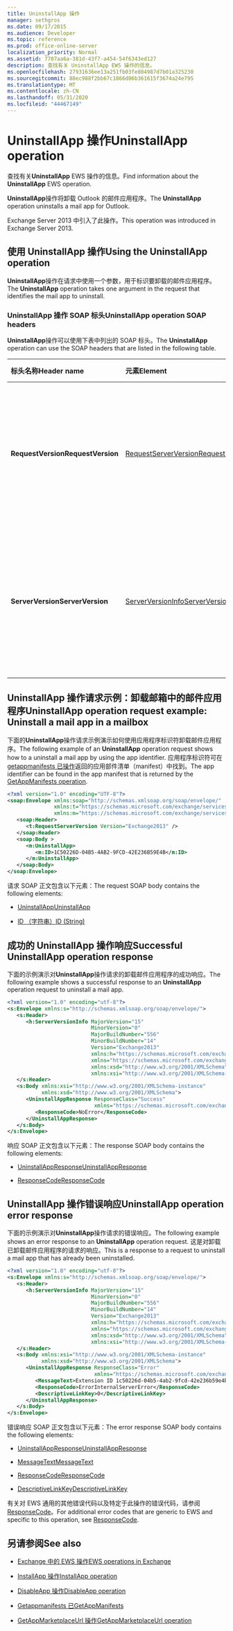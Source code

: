 ```yaml
---
title: UninstallApp 操作
manager: sethgros
ms.date: 09/17/2015
ms.audience: Developer
ms.topic: reference
ms.prod: office-online-server
localization_priority: Normal
ms.assetid: 7707aa6a-381d-43f7-a454-54f6343ed127
description: 查找有关 UninstallApp EWS 操作的信息。
ms.openlocfilehash: 27931636ee13a251fb03fe804987d7b01a325230
ms.sourcegitcommit: 88ec988f2bb67c1866d06b361615f3674a24e795
ms.translationtype: MT
ms.contentlocale: zh-CN
ms.lasthandoff: 05/31/2020
ms.locfileid: "44467149"
---
```

# <a name="uninstallapp-operation"></a><span data-ttu-id="7a577-103">UninstallApp 操作</span><span class="sxs-lookup"><span data-stu-id="7a577-103">UninstallApp operation</span></span>

<span data-ttu-id="7a577-104">查找有关**UninstallApp** EWS 操作的信息。</span><span class="sxs-lookup"><span data-stu-id="7a577-104">Find information about the **UninstallApp** EWS operation.</span></span> 
  
<span data-ttu-id="7a577-105">**UninstallApp**操作将卸载 Outlook 的邮件应用程序。</span><span class="sxs-lookup"><span data-stu-id="7a577-105">The **UninstallApp** operation uninstalls a mail app for Outlook.</span></span> 
  
<span data-ttu-id="7a577-106">Exchange Server 2013 中引入了此操作。</span><span class="sxs-lookup"><span data-stu-id="7a577-106">This operation was introduced in Exchange Server 2013.</span></span>
  
## <a name="using-the-uninstallapp-operation"></a><span data-ttu-id="7a577-107">使用 UninstallApp 操作</span><span class="sxs-lookup"><span data-stu-id="7a577-107">Using the UninstallApp operation</span></span>

<span data-ttu-id="7a577-108">**UninstallApp**操作在请求中使用一个参数，用于标识要卸载的邮件应用程序。</span><span class="sxs-lookup"><span data-stu-id="7a577-108">The **UninstallApp** operation takes one argument in the request that identifies the mail app to uninstall.</span></span> 
  
### <a name="uninstallapp-operation-soap-headers"></a><span data-ttu-id="7a577-109">UninstallApp 操作 SOAP 标头</span><span class="sxs-lookup"><span data-stu-id="7a577-109">UninstallApp operation SOAP headers</span></span>

<span data-ttu-id="7a577-110">**UninstallApp**操作可以使用下表中列出的 SOAP 标头。</span><span class="sxs-lookup"><span data-stu-id="7a577-110">The **UninstallApp** operation can use the SOAP headers that are listed in the following table.</span></span> 
  
|<span data-ttu-id="7a577-111">**标头名称**</span><span class="sxs-lookup"><span data-stu-id="7a577-111">**Header name**</span></span>|<span data-ttu-id="7a577-112">**元素**</span><span class="sxs-lookup"><span data-stu-id="7a577-112">**Element**</span></span>|<span data-ttu-id="7a577-113">**说明**</span><span class="sxs-lookup"><span data-stu-id="7a577-113">**Description**</span></span>|
|:-----|:-----|:-----|
|<span data-ttu-id="7a577-114">**RequestVersion**</span><span class="sxs-lookup"><span data-stu-id="7a577-114">**RequestVersion**</span></span> <br/> |[<span data-ttu-id="7a577-115">RequestServerVersion</span><span class="sxs-lookup"><span data-stu-id="7a577-115">RequestServerVersion</span></span>](requestserverversion.md) <br/> |<span data-ttu-id="7a577-116">标识操作请求的架构版本。</span><span class="sxs-lookup"><span data-stu-id="7a577-116">Identifies the schema version for the operation request.</span></span> <span data-ttu-id="7a577-117">此标头适用于请求。</span><span class="sxs-lookup"><span data-stu-id="7a577-117">This header is applicable to a request.</span></span>  <br/> |
|<span data-ttu-id="7a577-118">**ServerVersion**</span><span class="sxs-lookup"><span data-stu-id="7a577-118">**ServerVersion**</span></span> <br/> |[<span data-ttu-id="7a577-119">ServerVersionInfo</span><span class="sxs-lookup"><span data-stu-id="7a577-119">ServerVersionInfo</span></span>](serverversioninfo.md) <br/> |<span data-ttu-id="7a577-120">标识响应请求的服务器版本。</span><span class="sxs-lookup"><span data-stu-id="7a577-120">Identifies the version of the server that responded to the request.</span></span> <span data-ttu-id="7a577-121">此标头适用于响应。</span><span class="sxs-lookup"><span data-stu-id="7a577-121">This header is applicable to a response.</span></span>  <br/> |
   
## <a name="uninstallapp-operation-request-example-uninstall-a-mail-app-in-a-mailbox"></a><span data-ttu-id="7a577-122">UninstallApp 操作请求示例：卸载邮箱中的邮件应用程序</span><span class="sxs-lookup"><span data-stu-id="7a577-122">UninstallApp operation request example: Uninstall a mail app in a mailbox</span></span>

<span data-ttu-id="7a577-123">下面的**UninstallApp**操作请求示例演示如何使用应用程序标识符卸载邮件应用程序。</span><span class="sxs-lookup"><span data-stu-id="7a577-123">The following example of an **UninstallApp** operation request shows how to a uninstall a mail app by using the app identifier.</span></span> <span data-ttu-id="7a577-124">应用程序标识符可在[getappmanifests 已操作](getappmanifests-operation.md)返回的应用部件清单（manifest）中找到。</span><span class="sxs-lookup"><span data-stu-id="7a577-124">The app identifier can be found in the app manifest that is returned by the [GetAppManifests operation](getappmanifests-operation.md).</span></span>
  
```XML
<?xml version="1.0" encoding="UTF-8"?>
<soap:Envelope xmlns:soap="http://schemas.xmlsoap.org/soap/envelope/"
               xmlns:t="https://schemas.microsoft.com/exchange/services/2006/types"
               xmlns:m="https://schemas.microsoft.com/exchange/services/2006/messages">
   <soap:Header>
      <t:RequestServerVersion Version="Exchange2013" />
   </soap:Header>
   <soap:Body >
      <m:UninstallApp>
         <m:ID>1C50226D-04B5-4AB2-9FCD-42E236B59E4B</m:ID>
      </m:UninstallApp>
   </soap:Body>
</soap:Envelope>
```

<span data-ttu-id="7a577-125">请求 SOAP 正文包含以下元素：</span><span class="sxs-lookup"><span data-stu-id="7a577-125">The request SOAP body contains the following elements:</span></span>
  
- [<span data-ttu-id="7a577-126">UninstallApp</span><span class="sxs-lookup"><span data-stu-id="7a577-126">UninstallApp</span></span>](uninstallapp.md)
    
- [<span data-ttu-id="7a577-127">ID （字符串）</span><span class="sxs-lookup"><span data-stu-id="7a577-127">ID (String)</span></span>](id-string.md)
    
## <a name="successful-uninstallapp-operation-response"></a><span data-ttu-id="7a577-128">成功的 UninstallApp 操作响应</span><span class="sxs-lookup"><span data-stu-id="7a577-128">Successful UninstallApp operation response</span></span>

<span data-ttu-id="7a577-129">下面的示例演示对**UninstallApp**操作请求的卸载邮件应用程序的成功响应。</span><span class="sxs-lookup"><span data-stu-id="7a577-129">The following example shows a successful response to an **UninstallApp** operation request to uninstall a mail app.</span></span> 
  
```XML
<?xml version="1.0" encoding="utf-8"?>
<s:Envelope xmlns:s="http://schemas.xmlsoap.org/soap/envelope/">
   <s:Header>
      <h:ServerVersionInfo MajorVersion="15" 
                           MinorVersion="0" 
                           MajorBuildNumber="556" 
                           MinorBuildNumber="14" 
                           Version="Exchange2013" 
                           xmlns:h="https://schemas.microsoft.com/exchange/services/2006/types" 
                           xmlns="https://schemas.microsoft.com/exchange/services/2006/types" 
                           xmlns:xsd="http://www.w3.org/2001/XMLSchema" 
                           xmlns:xsi="http://www.w3.org/2001/XMLSchema-instance"/>
   </s:Header>
   <s:Body xmlns:xsi="http://www.w3.org/2001/XMLSchema-instance" 
           xmlns:xsd="http://www.w3.org/2001/XMLSchema">
      <UninstallAppResponse ResponseClass="Success" 
                            xmlns="https://schemas.microsoft.com/exchange/services/2006/messages">
         <ResponseCode>NoError</ResponseCode>
      </UninstallAppResponse>
   </s:Body>
</s:Envelope>
```

<span data-ttu-id="7a577-130">响应 SOAP 正文包含以下元素：</span><span class="sxs-lookup"><span data-stu-id="7a577-130">The response SOAP body contains the following elements:</span></span>
  
- [<span data-ttu-id="7a577-131">UninstallAppResponse</span><span class="sxs-lookup"><span data-stu-id="7a577-131">UninstallAppResponse</span></span>](uninstallappresponse.md)
    
- [<span data-ttu-id="7a577-132">ResponseCode</span><span class="sxs-lookup"><span data-stu-id="7a577-132">ResponseCode</span></span>](responsecode.md)
    
## <a name="uninstallapp-operation-error-response"></a><span data-ttu-id="7a577-133">UninstallApp 操作错误响应</span><span class="sxs-lookup"><span data-stu-id="7a577-133">UninstallApp operation error response</span></span>

<span data-ttu-id="7a577-134">下面的示例演示对**UninstallApp**操作请求的错误响应。</span><span class="sxs-lookup"><span data-stu-id="7a577-134">The following example shows an error response to an **UninstallApp** operation request.</span></span> <span data-ttu-id="7a577-135">这是对卸载已卸载邮件应用程序的请求的响应。</span><span class="sxs-lookup"><span data-stu-id="7a577-135">This is a response to a request to uninstall a mail app that has already been uninstalled.</span></span> 
  
```XML
<?xml version="1.0" encoding="utf-8"?>
<s:Envelope xmlns:s="http://schemas.xmlsoap.org/soap/envelope/">
   <s:Header>
      <h:ServerVersionInfo MajorVersion="15" 
                           MinorVersion="0" 
                           MajorBuildNumber="556" 
                           MinorBuildNumber="14" 
                           Version="Exchange2013" 
                           xmlns:h="https://schemas.microsoft.com/exchange/services/2006/types" 
                           xmlns="https://schemas.microsoft.com/exchange/services/2006/types" 
                           xmlns:xsd="http://www.w3.org/2001/XMLSchema" 
                           xmlns:xsi="http://www.w3.org/2001/XMLSchema-instance"/>
   </s:Header>
   <s:Body xmlns:xsi="http://www.w3.org/2001/XMLSchema-instance" 
           xmlns:xsd="http://www.w3.org/2001/XMLSchema">
      <UninstallAppResponse ResponseClass="Error" 
                            xmlns="https://schemas.microsoft.com/exchange/services/2006/messages">
         <MessageText>Extension ID 1c50226d-04b5-4ab2-9fcd-42e236b59e4b can't be found.</MessageText>
         <ResponseCode>ErrorInternalServerError</ResponseCode>
         <DescriptiveLinkKey>0</DescriptiveLinkKey>
      </UninstallAppResponse>
   </s:Body>
</s:Envelope>
```

<span data-ttu-id="7a577-136">错误响应 SOAP 正文包含以下元素：</span><span class="sxs-lookup"><span data-stu-id="7a577-136">The error response SOAP body contains the following elements:</span></span>
  
- [<span data-ttu-id="7a577-137">UninstallAppResponse</span><span class="sxs-lookup"><span data-stu-id="7a577-137">UninstallAppResponse</span></span>](uninstallappresponse.md)
    
- [<span data-ttu-id="7a577-138">MessageText</span><span class="sxs-lookup"><span data-stu-id="7a577-138">MessageText</span></span>](messagetext.md)
    
- [<span data-ttu-id="7a577-139">ResponseCode</span><span class="sxs-lookup"><span data-stu-id="7a577-139">ResponseCode</span></span>](responsecode.md)
    
- [<span data-ttu-id="7a577-140">DescriptiveLinkKey</span><span class="sxs-lookup"><span data-stu-id="7a577-140">DescriptiveLinkKey</span></span>](descriptivelinkkey.md)
    
<span data-ttu-id="7a577-141">有关对 EWS 通用的其他错误代码以及特定于此操作的错误代码，请参阅[ResponseCode](responsecode.md)。</span><span class="sxs-lookup"><span data-stu-id="7a577-141">For additional error codes that are generic to EWS and specific to this operation, see [ResponseCode](responsecode.md).</span></span>
  
## <a name="see-also"></a><span data-ttu-id="7a577-142">另请参阅</span><span class="sxs-lookup"><span data-stu-id="7a577-142">See also</span></span>

- [<span data-ttu-id="7a577-143">Exchange 中的 EWS 操作</span><span class="sxs-lookup"><span data-stu-id="7a577-143">EWS operations in Exchange</span></span>](ews-operations-in-exchange.md)
    
- [<span data-ttu-id="7a577-144">InstallApp 操作</span><span class="sxs-lookup"><span data-stu-id="7a577-144">InstallApp operation</span></span>](installapp-operation.md)
    
- [<span data-ttu-id="7a577-145">DisableApp 操作</span><span class="sxs-lookup"><span data-stu-id="7a577-145">DisableApp operation</span></span>](disableapp-operation.md)
    
- [<span data-ttu-id="7a577-146">Getappmanifests 已</span><span class="sxs-lookup"><span data-stu-id="7a577-146">GetAppManifests</span></span>](getappmanifests.md)
    
- [<span data-ttu-id="7a577-147">GetAppMarketplaceUrl 操作</span><span class="sxs-lookup"><span data-stu-id="7a577-147">GetAppMarketplaceUrl operation</span></span>](getappmarketplaceurl-operation.md)
    


